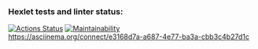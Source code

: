 ### Hexlet tests and linter status:
[![Actions Status](https://github.com/jackky631/frontend-project-44/actions/workflows/hexlet-check.yml/badge.svg)](https://github.com/jackky631/frontend-project-44/actions)
[![Maintainability](https://api.codeclimate.com/v1/badges/e12bd0eedd1d6865a1d1/maintainability)](https://codeclimate.com/github/jackky631/frontend-project-44/maintainability)
https://asciinema.org/connect/e3168d7a-a687-4e77-ba3a-cbb3c4b27d1c
